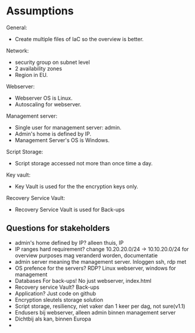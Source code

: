 # Assumptions

General:
- Create multiple files of IaC so the overview is better.

Network:
- security group on subnet level
- 2 availability zones
- Region in EU.

Webserver:
- Webserver OS is Linux.
- Autoscaling for webserver.

Management server:
- Single user for management server: admin.
- Admin's home is defined by IP.
- Management Server's OS is Windows.

Script Storage:
- Script storage accessed not more than once time a day.

Key vault:
- Key Vault is used for the the encryption keys only.

Recovery Service Vault:
- Recovery Service Vault is used for Back-ups













## Questions for stakeholders

- admin's home defined by IP? alleen thuis, IP
- IP ranges hard requirement? change 10.20.20.0/24 -> 10.10.20.0/24 for overview purposes mag veranderd worden, documentatie
- admin server meaning the management server. Inloggen ssh, rdp met 
- OS prefence for the servers? RDP? Linux webserver, windows for management
- Databases For back-ups! No just webserver, index.html
- Recovery service Vault? Back-ups
- Application? Just code on github
- Encryption sleutels storage solution
- Script storage, resiliency, niet vaker dan 1 keer per dag, not sure(v1.1)
- Endusers bij webserver, alleen admin binnen management server
- Dichtbij als kan, binnen Europa
- 